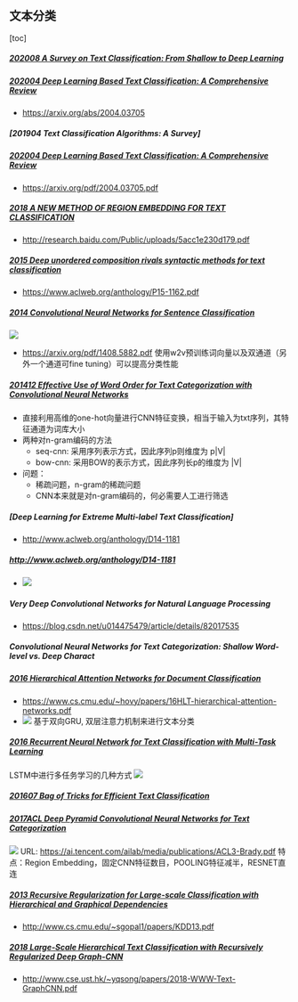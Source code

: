 ## 文本分类

[toc]

##### [202008 A Survey on Text Classification: From Shallow to Deep Learning](../resources/notes/d0001/classification_202008_Text_Classification_Survey.md)
 

##### [202004 Deep Learning Based Text Classification: A Comprehensive Review](../resources/notes/d0001/classification_202004_Text_Classification_A_Comprehensive_Review.md)
- https://arxiv.org/abs/2004.03705

##### [201904 Text Classification Algorithms: A Survey]

##### [202004 Deep Learning Based Text Classification: A Comprehensive Review](../resources/notes/d0001/Classification_202004_Deep_Learning_Based_Text_Classification.md)
- https://arxiv.org/pdf/2004.03705.pdf


##### [2018 A NEW METHOD OF REGION EMBEDDING FOR TEXT CLASSIFICATION](../resources/notes/d0001/classification_2018_REGION_EMBEDDING_FOR_TEXT_CLASSIFICATION.md)
- http://research.baidu.com/Public/uploads/5acc1e230d179.pdf


##### [2015 Deep unordered composition rivals syntactic methods for text classification](../resources/notes/d0001/classification_2015_NBOW_DAN.md)
- https://www.aclweb.org/anthology/P15-1162.pdf


#####  [2014 Convolutional Neural Networks for Sentence Classification](../resources/notes/d0001/Classification_2014_TextCNN__Convolutional_Neural_Networks_for_Sentence_Classification.md)
![](../resources/images/d0001/491949111606512.png)
- https://arxiv.org/pdf/1408.5882.pdf
使用w2v预训练词向量以及双通道（另外一个通道可fine tuning）可以提高分类性能 

##### [201412 Effective Use of Word Order for Text Categorization with Convolutional Neural Networks](../resources/notes/d0001/classification_201412_Effective_Use_of_Word_Order_for_Text_Categorization_with_Convolutional_Neural_Networks.md)
- 直接利用高维的one-hot向量进行CNN特征变换，相当于输入为txt序列，其特征通道为词库大小
- 两种对n-gram编码的方法
    - seq-cnn: 采用序列表示方式，因此序列p则维度为 p|V|
    - bow-cnn: 采用BOW的表示方式，因此序列长p的维度为 |V|
- 问题：
    - 稀疏问题，n-gram的稀疏问题
    - CNN本来就是对n-gram编码的，何必需要人工进行筛选

##### [Deep Learning for Extreme Multi-label Text Classification]

- http://www.aclweb.org/anthology/D14-1181
##### http://www.aclweb.org/anthology/D14-1181
- ![](https://pic3.zhimg.com/80/v2-bb10ad5bbdc5294d3041662f887e60a6_hd.png)

##### Very Deep Convolutional Networks for Natural Language Processing
- https://blog.csdn.net/u014475479/article/details/82017535

##### Convolutional Neural Networks for Text Categorization: Shallow Word-level vs. Deep Charact

##### [2016 Hierarchical Attention Networks for Document Classification](../resources/notes/d0001/classification_2016_hierarchical_attention_networks_for_document_classification.md)
- https://www.cs.cmu.edu/~hovy/papers/16HLT-hierarchical-attention-networks.pdf
- ![](../resources/images/d0001/401951571320512.png)
基于双向GRU, 双层注意力机制来进行文本分类

##### [2016 Recurrent Neural Network for Text Classification with Multi-Task Learning](../resources/notes/d0001/classification_2016_Recurrent_Neural_Network_for_Text_Classification_with_MultiTask_Learning.md)
LSTM中进行多任务学习的几种方式
![](../resources/images/d0001/01001340223205193402.png)

##### [201607 Bag of Tricks for Efficient Text Classification](../resources/notes/d0001/classification_201607_bag_of_tricks_for_efficient_text_classification.md)

##### [2017ACL Deep Pyramid Convolutional Neural Networks for Text Categorization](../resources/notes/d0001/classification_2017_Deep_Pyramid_Convolutional_Neural_Networks_for_Text_Categorization.md)
![](../resources/images/d0001/361951361616112.png)
URL: https://ai.tencent.com/ailab/media/publications/ACL3-Brady.pdf
特点：Region Embedding，固定CNN特征数目，POOLING特征减半，RESNET直连

##### [2013 Recursive Regularization for Large-scale Classification with Hierarchical and Graphical Dependencies](../resources/notes/d0001/classification_2013_Recursive_Regularization_for_Large_scale_Classification_with_Hierarchical_and_Graphical_Dependencies.md)
- http://www.cs.cmu.edu/~sgopal1/papers/KDD13.pdf

##### [2018 Large-Scale Hierarchical Text Classification with Recursively Regularized Deep Graph-CNN](../resources/notes/d0001/classification_2018_Large_Scale_Hierarchical_Text_Classification_with_Recursively_Regularized_Deep_Graph_CNN.md)
- http://www.cse.ust.hk/~yqsong/papers/2018-WWW-Text-GraphCNN.pdf

